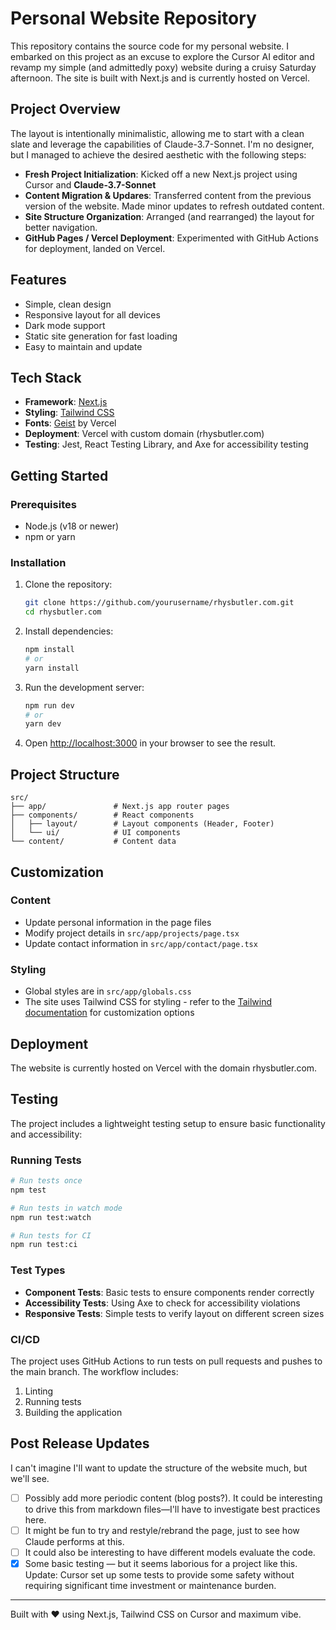 # Personal Website Repository

This repository contains the source code for my personal website. I embarked on this project as an excuse to explore the Cursor AI editor and revamp my simple (and admittedly poxy) website during a cruisy Saturday afternoon. The site is built with Next.js and is currently hosted on Vercel.

## Project Overview

The layout is intentionally minimalistic, allowing me to start with a clean slate and leverage the capabilities of Claude-3.7-Sonnet. I'm no designer, but I managed to achieve the desired aesthetic with the following steps:

- **Fresh Project Initialization**: Kicked off a new Next.js project using Cursor and **Claude-3.7-Sonnet**
- **Content Migration & Updares**: Transferred content from the previous version of the website. Made minor updates to refresh outdated content.
- **Site Structure Organization**: Arranged (and rearranged) the layout for better navigation.
- **GitHub Pages / Vercel Deployment**: Experimented with GitHub Actions for deployment, landed on Vercel.

## Features

- Simple, clean design
- Responsive layout for all devices
- Dark mode support
- Static site generation for fast loading
- Easy to maintain and update

## Tech Stack

- **Framework**: [Next.js](https://nextjs.org/)
- **Styling**: [Tailwind CSS](https://tailwindcss.com/)
- **Fonts**: [Geist](https://vercel.com/font) by Vercel
- **Deployment**: Vercel with custom domain (rhysbutler.com)
- **Testing**: Jest, React Testing Library, and Axe for accessibility testing

## Getting Started

### Prerequisites

- Node.js (v18 or newer)
- npm or yarn

### Installation

1. Clone the repository:
   ```bash
   git clone https://github.com/yourusername/rhysbutler.com.git
   cd rhysbutler.com
   ```

2. Install dependencies:
   ```bash
   npm install
   # or
   yarn install
   ```

3. Run the development server:
   ```bash
   npm run dev
   # or
   yarn dev
   ```

4. Open [http://localhost:3000](http://localhost:3000) in your browser to see the result.

## Project Structure

```
src/
├── app/               # Next.js app router pages
├── components/        # React components
│   ├── layout/        # Layout components (Header, Footer)
│   └── ui/            # UI components
└── content/           # Content data
```

## Customization

### Content

- Update personal information in the page files
- Modify project details in `src/app/projects/page.tsx`
- Update contact information in `src/app/contact/page.tsx`

### Styling

- Global styles are in `src/app/globals.css`
- The site uses Tailwind CSS for styling - refer to the [Tailwind documentation](https://tailwindcss.com/docs) for customization options

## Deployment

The website is currently hosted on Vercel with the domain rhysbutler.com.

## Testing

The project includes a lightweight testing setup to ensure basic functionality and accessibility:

### Running Tests

```bash
# Run tests once
npm test

# Run tests in watch mode
npm run test:watch

# Run tests for CI
npm run test:ci
```

### Test Types

- **Component Tests**: Basic tests to ensure components render correctly
- **Accessibility Tests**: Using Axe to check for accessibility violations
- **Responsive Tests**: Simple tests to verify layout on different screen sizes

### CI/CD

The project uses GitHub Actions to run tests on pull requests and pushes to the main branch. The workflow includes:

1. Linting
2. Running tests
3. Building the application

## Post Release Updates

I can't imagine I'll want to update the structure of the website much, but we'll see.

- [ ] Possibly add more periodic content (blog posts?). It could be interesting to drive this from markdown files—I'll have to investigate best practices here.
- [ ] It might be fun to try and restyle/rebrand the page, just to see how Claude performs at this.
- [ ] It could also be interesting to have different models evaluate the code.
- [x] Some basic testing — but it seems laborious for a project like this. Update: Cursor set up some tests to provide some safety without requiring significant time investment or maintenance burden.

---

Built with ♥ using Next.js, Tailwind CSS on Cursor and maximum vibe.
